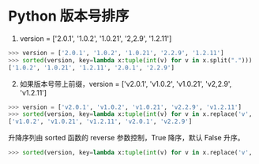 # Python 版本号排序

1. version = ['2.0.1', '1.0.2', '1.0.21', '2,2.9', '1.2.11']

```python
>>> version = ['2.0.1', '1.0.2', '1.0.21', '2.2.9', '1.2.11']
>>> sorted(version, key=lambda x:tuple(int(v) for v in x.split(".")))
['1.0.2', '1.0.21', '1.2.11', '2.0.1', '2.2.9']
```

2. 如果版本号带上前缀，version = ['v2.0.1', 'v1.0.2', 'v1.0.21', 'v2,2.9', 'v1.2.11']

```python
>>> version = ['v2.0.1', 'v1.0.2', 'v1.0.21', 'v2.2.9', 'v1.2.11']
>>> sorted(version, key=lambda x:tuple(int(v) for v in x.replace('v', '').split(".")))
['v1.0.2', 'v1.0.21', 'v1.2.11', 'v2.0.1', 'v2.2.9']
```

升降序列由 sorted 函数的 reverse 参数控制，True 降序，默认 False 升序。

```python
>>> sorted(version, key=lambda x:tuple(int(v) for v in x.replace('v', '').split(".")), reverse=True)
```
